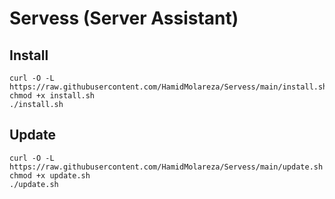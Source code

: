 # Servess (Server Assistant)

## Install

    curl -O -L https://raw.githubusercontent.com/HamidMolareza/Servess/main/install.sh
    chmod +x install.sh
    ./install.sh

## Update

    curl -O -L https://raw.githubusercontent.com/HamidMolareza/Servess/main/update.sh
    chmod +x update.sh
    ./update.sh
